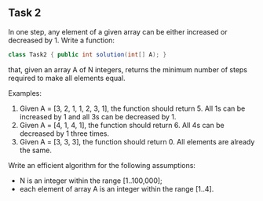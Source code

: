 ## Task 2

In one step, any element of a given array can be either increased or decreased by 1.
Write a function:

```java
class Task2 { public int solution(int[] A); }
```

that, given an array A of N integers, returns the minimum number of steps required to make all elements equal.

Examples:

1. Given A = [3, 2, 1, 1, 2, 3, 1], the function should return 5. All 1s can be increased by 1 and all 3s can be decreased by 1.
2. Given A = [4, 1, 4, 1], the function should return 6. All 4s can be decreased by 1 three times.
3. Given A = [3, 3, 3], the function should return 0. All elements are already the same.

Write an efficient algorithm for the following assumptions:
- N is an integer within the range [1..100,000];
- each element of array A is an integer within the range [1..4].
